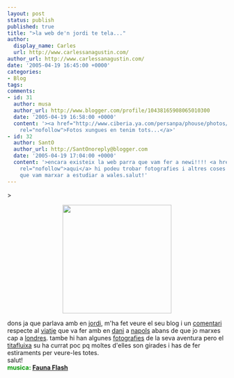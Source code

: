 ```yaml
---
layout: post
status: publish
published: true
title: ">la web de'n jordi te tela..."
author:
  display_name: Carles
  url: http://www.carlessanagustin.com/
author_url: http://www.carlessanagustin.com/
date: '2005-04-19 16:45:00 +0000'
categories:
- Blog
tags:
comments:
- id: 31
  author: musa
  author_url: http://www.blogger.com/profile/10438165908065010300
  date: '2005-04-19 16:58:00 +0000'
  content: '><a href="http://www.ciberia.ya.com/persanpa/phouse/photos/images/fuckindcrest/cheese3.jpg"
    rel="nofollow">Fotos xungues en tenim tots...</a>'
- id: 32
  author: SantO
  author_url: http://SantOnoreply@blogger.com
  date: '2005-04-19 17:04:00 +0000'
  content: '>encara existeix la web parra que vam fer a newi!!!! <a href="http://parra.webhop.net/"
    rel="nofollow">aqui</a> hi podeu trobar fotografies i altres coses dels 5 pillats
    que vam marxar a estudiar a wales.salut!'
---
```

<p>>
<div style="text-align:center;"><a href="http://mussons.net/fotos/napoli05/original/NAPOLI-2005-051.JPG" target="_blank"><img src="http://mussons.net/fotos/napoli05/original/NAPOLI-2005-051.JPG" border="0" width="250" /></a></div>
<p> dons ja que parlava amb en <a href="http://www.mussons.net/" target="_blank">jordi</a>, m'ha fet veure el seu blog i un <a href="http://musa-s.blogspot.com/2005/03/trip-napoli.html" target="_blank">comentari</a> respecte al <a href="http://www.mussons.net/fotos/marroc/page_01.htm" target="_blank">viatje</a> que va fer amb en <a href="http://www.ciberia.ya.com/persanpa/phouse/photos/images/carlesparty/daniiii.jpg" target="_blank">dani</a> a <a href="http://www.costruzioni.net/images/napoli%20b100824b-big.jpg" target="_blank">napols</a> abans de que jo marxes cap a <a href="http://www.wmich.edu/ois/sap/images/london.jpg" target="_blank">londres</a>. tambe hi han algunes <a href="http://mussons.net/fotos/napoli05/Page.html" target="_blank">fotografies</a> de la seva aventura pero el <a href="http://www.mussons.net/fotos/marroc/PIC_0181.JPG" target="_blank">titafluixa</a> su ha currat poc pq moltes d'elles son girades i has de fer estiraments per veure-les totes.<br />salut!<br /><span style="color:rgb(0,153,0);font-weight:bold;">musica: <a href="http://www.artistdirect.com/nad/music/artist/card/0,,661627,00.html?src=redirsearch&amp;artist=Fauna%2bFlash" target="_blank">Fauna Flash</a></span></p>
